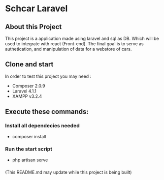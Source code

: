 # Schcar Laravel

## About this Project
This project is a application made using laravel and sql as DB. Which will be used to integrate with react (Front-end). The final goal is to serve as authetication, and manipulation of data for a webstore of cars.

## Clone and start
In order to test this project you may need :
- Composer 2.0.9
- Laravel 4.1.1
- XAMPP v3.2.4

## Execute these commands:

### Install all dependecies needed
- composer install 

### Run the start script
- php artisan serve
###
(This README.md may update while this project is being built)
